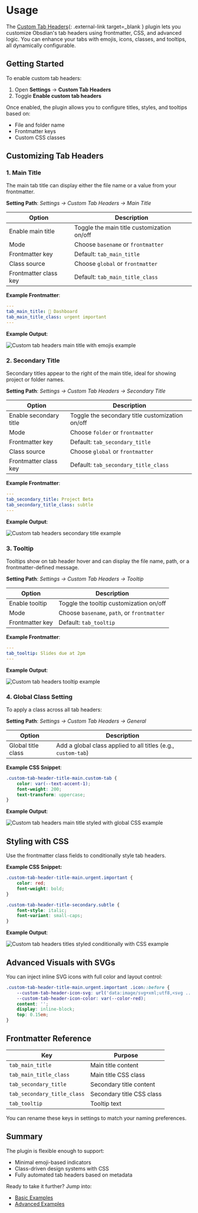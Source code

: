 # Usage

The [Custom Tab Headers](https://github.com/Structure-Savvy/obsidian-custom-tab-headers){: .external-link target=_blank } plugin lets you customize Obsdian's tab headers using frontmatter, CSS, and advanced logic. You can enhance your tabs with emojis, icons, classes, and tooltips, all dynamically configurable.

## Getting Started

To enable custom tab headers:

1. Open **Settings** → **Custom Tab Headers**
2. Toggle **Enable custom tab headers**

Once enabled, the plugin allows you to configure titles, styles, and tooltips based on:

- File and folder name
- Frontmatter keys
- Custom CSS classes

## Customizing Tab Headers

### 1. Main Title

The main tab title can display either the file name or a value from your frontmatter.

**Setting Path**:
*Settings → Custom Tab Headers → Main Title*

| Option                | Description                                |
| --------------------- | ------------------------------------------ |
| Enable main title     | Toggle the main title customization on/off |
| Mode                  | Choose `basename` or `frontmatter`         |
| Frontmatter key       | Default: `tab_main_title`                  |
| Class source          | Choose `global` or `frontmatter`           |
| Frontmatter class key | Default: `tab_main_title_class`            |

**Example Frontmatter**:

```yaml
---
tab_main_title: 📁 Dashboard
tab_main_title_class: urgent important
---
```

**Example Output**:

![Custom tab headers main title with emojis example]()

### 2. Secondary Title

Secondary titles appear to the right of the main title, ideal for showing project or folder names.

**Setting Path**:
*Settings → Custom Tab Headers → Secondary Title*

| Option                 | Description                                     |
| ---------------------- | ----------------------------------------------- |
| Enable secondary title | Toggle the secondary title customization on/off |
| Mode                   | Choose `folder` or `frontmatter`                |
| Frontmatter key        | Default: `tab_secondary_title`                  |
| Class source           | Choose `global` or `frontmatter`                |
| Frontmatter class key  | Default: `tab_secondary_title_class`            |

**Example Frontmatter**:

```yaml
---
tab_secondary_title: Project Beta
tab_secondary_title_class: subtle
---
```

**Example Output**:

![Custom tab headers secondary title example]()

### 3. Tooltip

Tooltips show on tab header hover and can display the file name, path, or a frontmatter-defined message.

**Setting Path**:
*Settings → Custom Tab Headers → Tooltip*

| Option          | Description                                 |
| --------------- | ------------------------------------------- |
| Enable tooltip  | Toggle the tooltip customization on/off     |
| Mode            | Choose `basename`, `path`, or `frontmatter` |
| Frontmatter key | Default: `tab_tooltip`                      |

**Example Frontmatter**:

```yaml
---
tab_tooltip: Slides due at 2pm
---
```

**Example Output**:

![Custom tab headers tooltip example]()

### 4. Global Class Setting

To apply a class across all tab headers:

**Setting Path**:
*Settings → Custom Tab Headers → General*

| Option             | Description                                                   |
| ------------------ | ------------------------------------------------------------- |
| Global title class | Add a global class applied to all titles (e.g., `custom-tab`) |

**Example CSS Snippet**:

```css
.custom-tab-header-title-main.custom-tab {
    color: var(--text-accent-1);
    font-weight: 200;
    text-transform: uppercase;
}
```

**Example Output**:

![Custom tab headers main title styled with global CSS example]()

## Styling with CSS

Use the frontmatter class fields to conditionally style tab headers.

**Example CSS Snippet:**

```css
.custom-tab-header-title-main.urgent.important {
    color: red;
    font-weight: bold;
}

.custom-tab-header-title-secondary.subtle {
    font-style: italic;
    font-variant: small-caps;
}
```

**Example Output**:

![Custom tab headers titles styled conditionally with CSS example]()

## Advanced Visuals with SVGs

You can inject inline SVG icons with full color and layout control:

```css
.custom-tab-header-title-main.urgent.important .icon::before {
    --custom-tab-header-icon-svg: url('data:image/svg+xml;utf8,<svg ... />');
    --custom-tab-header-icon-color: var(--color-red);
    content: '';
    display: inline-block;
    top: 0.15em;
}
```

## Frontmatter Reference

| Key                         | Purpose                   |
| --------------------------- | ------------------------- |
| `tab_main_title`            | Main title content        |
| `tab_main_title_class`      | Main title CSS class      |
| `tab_secondary_title`       | Secondary title content   |
| `tab_secondary_title_class` | Secondary title CSS class |
| `tab_tooltip`               | Tooltip text              |

You can rename these keys in settings to match your naming preferences.

## Summary

The plugin is flexible enough to support:

- Minimal emoji-based indicators
- Class-driven design systems with CSS
- Fully automated tab headers based on metadata

Ready to take it further? Jump into:

- [Basic Examples](../examples/basic.md/)
- [Advanced Examples](../examples/advanced.md/)
